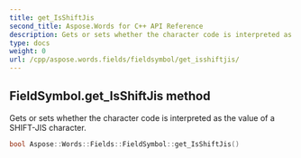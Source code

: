 ```yaml
---
title: get_IsShiftJis
second_title: Aspose.Words for C++ API Reference
description: Gets or sets whether the character code is interpreted as the value of a SHIFT-JIS character. 
type: docs
weight: 0
url: /cpp/aspose.words.fields/fieldsymbol/get_isshiftjis/
---
```

## FieldSymbol.get_IsShiftJis method


Gets or sets whether the character code is interpreted as the value of a SHIFT-JIS character.

```cpp
bool Aspose::Words::Fields::FieldSymbol::get_IsShiftJis()
```

